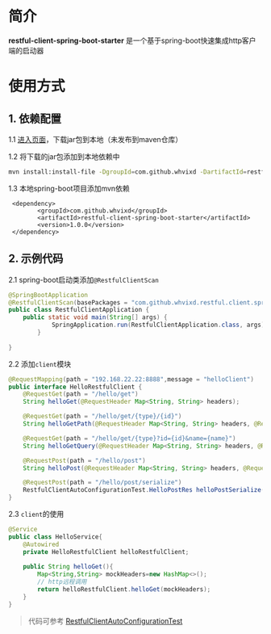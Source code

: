 # 简介
**restful-client-spring-boot-starter** 是一个基于spring-boot快速集成http客户端的启动器

# 使用方式

## 1. 依赖配置

1.1 [进入页面](https://github.com/whvixd/restful-client-spring-boot-starter/releases)，下载jar包到本地（未发布到maven仓库）

1.2 将下载的jar包添加到本地依赖中

```bash
mvn install:install-file -DgroupId=com.github.whvixd -DartifactId=restful-client-spring-boot-starter -Dversion=1.0.0 -Dpackaging=jar -Dfile=/Users/xxx/Downloads/restful-client-spring-boot-starter-1.0.0.jar
```

1.3 本地spring-boot项目添加mvn依赖

     <dependency>
            <groupId>com.github.whvixd</groupId>
            <artifactId>restful-client-spring-boot-starter</artifactId>
            <version>1.0.0</version>
     </dependency>
     
     

## 2. 示例代码

2.1 spring-boot启动类添加`@RestfulClientScan`

```java
@SpringBootApplication
@RestfulClientScan(basePackages = "com.github.whvixd.restful.client.spring.boot.client")
public class RestfulClientApplication {
    public static void main(String[] args) {
            SpringApplication.run(RestfulClientApplication.class, args);
        }
    
}
```

2.2 添加`client`模块

```java
@RequestMapping(path = "192.168.22.22:8888",message = "helloClient")
public interface HelloRestfulClient {
    @RequestGet(path = "/hello/get")
    String helloGet(@RequestHeader Map<String, String> headers);

    @RequestGet(path = "/hello/get/{type}/{id}")
    String helloGetPath(@RequestHeader Map<String, String> headers, @RequestPathParam Map<String, String> pathParam);

    @RequestGet(path = "/hello/get/{type}?id={id}&name={name}")
    String helloGetQuery(@RequestHeader Map<String, String> headers, @RequestPathParam Map<String, String> pathParam, @RequestQueryParam Map<String, String> queryParam);

    @RequestPost(path = "/hello/post")
    String helloPost(@RequestHeader Map<String, String> headers, @RequestBody Map<String, Object> body);

    @RequestPost(path = "/hello/post/serialize")
    RestfulClientAutoConfigurationTest.HelloPostRes helloPostSerialize(@RequestHeader Map<String, String> headers, @RequestBody RestfulClientAutoConfigurationTest.HelloPostBody body);
}
```


2.3 `client`的使用

```java
@Service
public class HelloService{
    @Autowired
    private HelloRestfulClient helloRestfulClient;
    
    public String helloGet(){
        Map<String,String> mockHeaders=new HashMap<>();
        // http远程调用
        return helloRestfulClient.helloGet(mockHeaders);
    }
} 
```

> 代码可参考 [RestfulClientAutoConfigurationTest](https://github.com/whvixd/restful-client-spring-boot-starter/blob/master/src/test/java/com/github/whvixd/restful/client/spring/boot/autoconfigure/RestfulClientAutoConfigurationTest.java)